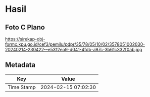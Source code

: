 # Hasil

## Foto C Plano

https://sirekap-obj-formc.kpu.go.id/cef3/pemilu/pdpr/35/78/05/10/02/3578051002030-20240214-230422--e5312ea9-d041-4fdb-a97c-3b61c332f0ab.jpg


## Metadata

| Key        | Value               |
| ---------- | ------------------- |
| Time Stamp | 2024-02-15 07:02:30 |



